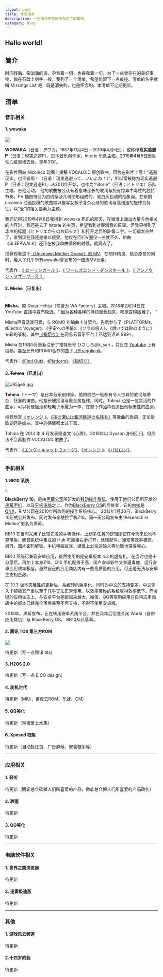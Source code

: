 ```yaml
---
layout: post
title: 怀念清单
description: 一些值得怀念的不存在了的事物。
category: blog
---
```


## Hello world!

## 简介

时间残酷，像汹涌的海，孕育着一切，也吞噬着一切。为了一些曾存在的美好事物，像在石碑上刻字一般，我列了一个清单，希望能留下一点痕迹。清单的名字就叫 Missings List 吧，既是消失的，也是怀念的。本清单不定期更新。

## 清单

### 音乐相关

#### 1. wowaka

<img src="https://pic.superbed.cn/item/5dfe0ea576085c3289cd0a7b.jpg">

**WOWAKA**（日语：ヲワカ，1987年11月4日－2019年4月5日），或称作**现实逃避P**（日语：現実逃避P），日本音乐创作家，hitorie 乐队主唱。2019年4月5日因急性心脏衰竭去世，享年31岁。

在影片网站 Niconico 动画上投稿 VOCALOID 原创歌曲。因为在影片上写上“逃避现实，也不错啊！（日语：現実逃避って、いいよね！）”，所以常被称为现实逃避P（日语：現実逃避P）。从2011年开始，也作为“hitorie”（日语：ヒトリエ）乐队主唱、吉他活动。 他的歌曲被公认有着意味深长的歌词与拥有惊异中毒性的独特节奏。PV 插图特征为由线条及几何图形组成的、黑白灰色调的抽象画。在前期 niconico 动画投稿的歌曲常以描写女孩子复杂心绪的歌词与高语速的旋律为特征，以“爱”的相关要素为主题。 

我还记得2019年4月8日我得到 wowaka 死讯的那天，在微博上涌出大量与他相关的内容时，我还是去了 hitorie 的主页，希望看到对假消息的辟谣。但我只得到了冰冷的标题《ヒトリエからのお知らせ》和打开之后的訃報二字。一切都太突然了，直到现在我还是难以接受。他仅在回归V圈仅一曲就不久，新曲《SLEEPWALK》还正在被我单曲循环的时候，就离去了。

推荐观看这个[《Unknown Mother Goose》的 MV](https://www.bilibili.com/video/BV1yb411N7up)，在制作精良、贴合原意的同时，融入了几乎所有wowaka曾发布的一图流MV元素。

代表作：[《 ローリンガール 》](https://www.bilibili.com/video/BV1Dp411Z7PQ)、[《 ワールズエンド・ダンスホール 》](https://www.bilibili.com/video/BV14x411c7gs?from=search&seid=2352177039398545367)、[《 アンノウン・マザーグース 》](https://www.bilibili.com/video/BV1hx411b7CZ?from=search&seid=7012646948575566034)



#### 2. ~~Misha~~（已复出）

<img src="https://pic3.superbed.cn/item/5dfe0e0176085c3289ccb910.jpg" style="zoom: 33%;" >

**Misha**，原 Ququ Hchiju（前身为 ViA Factory）主唱。2018年2月24日在 YouTube 直播中宣布隐退。“ 因为各种各样的麻烦重叠起来，唱歌变得困难了。 ” 

Misha声音活泼可爱，与 ROMO 的编曲十分契合。先后参与了《PLATFORM》、《Electric Voyager》、《宇宙への手紙》、《ソラの旅人》、《想いでは砂のように》专辑的录制。其中[《指切り》](https://music.163.com/#/song?id=426881658)在网易云音乐平台上已达到评论 999+。

Misha 在19年5月重新注册了推特账号 ひさしろ@k_sqh ，并且在 [Youtube](https://t.co/oPi9IEr3Gw?amp=1) 上有投稿，甚至还有和ROMO合作的曲子[《Straggling》](https://www.youtube.com/watch?v=WPRHeubwnrM)。



代表作：[《Find Out》](https://www.bilibili.com/video/BV1yx411K792)、[《Platform》](https://music.163.com/#/song?id=29004170)、[《指切り》](https://music.163.com/#/song?id=426881658)



#### 3. ~~Tohma~~（已复出）

<img src="https://s1.ax1x.com/2020/04/27/JR5geS.jpg" alt="JR5geS.jpg" border="0" />

**Tohma**（トーマ）是日本音乐创作家。他的歌曲一般都有令人惊异的歌词与嘈杂、狂暴的编曲。他擅长硬摇滚与重金属旋律。同时，Tohma 也是一位灵活的作曲家，可以将硬摇滚和轻电子乐融为一体，在整个作品中创造出他标志性的曲调。

推荐欣赏[《オレンジ 》](https://www.bilibili.com/video/BV1Cx411F7EW?from=search&seid=12308551643340650828)、[《夜の瀬には銀河鉄道の名残を》](http://music.163.com/song?id=31245768&userid=17503725)等歌曲的歌词，无论是歌词还是编曲，其中的感情都太过丰富，

Tohma 在 2013 年 4 月发表隐退文《心脏》。2019年以 Gyoson 身份回归，但应该不会再制作 VOCALOID 歌曲了。

代表作：[《エンヴィキャットウォーク》](https://www.bilibili.com/video/BV1Nx411w73w?from=search&seid=4874163237147600437)、[《オレンジ 》](https://www.bilibili.com/video/BV1Cx411F7EW?from=search&seid=12308551643340650828)、[《バビロン》](http://music.163.com/song?id=31245764&userid=17503725)

------

### 手机相关

#### 1. BB10 系统

<img src="https://i.loli.net/2020/01/05/rjKUhsa2yilwJ8x.jpg" style="zoom:50%;"  >

**BlackBerry 10**，是由[黑莓公司](https://zh.wikipedia.org/wiki/黑莓公司)所研发的[移动操作系统](https://zh.wikipedia.org/wiki/行動作業系統)，使用于他们公司所开发的[黑莓手机](https://zh.wikipedia.org/wiki/黑莓手機)，以及[平板电脑](https://zh.wikipedia.org/wiki/平板電腦)之上。作为[BlackBerry OS](https://zh.wikipedia.org/wiki/BlackBerry_OS)的后继者，它的[内核](https://zh.wikipedia.org/wiki/内核)是[QNX](https://zh.wikipedia.org/wiki/QNX)，RIM公司在2010年所收购的操作系统核心。   2013年1月30日，BlackBerry 10正式公开发布，同时发布全触控手机Z10。同一天公司宣布由“Research In Motion”更名为黑莓。 

BB10 在当时采用了比较先进的手势操作，上划多任务的逻辑即使在今天来说也不算落后。而其系统中集成的 Hub 可直接右滑打开，处理邮件、通知等效率极高。另外，图片密码解锁、手机电脑互联、键盘上划快速输入等功能也深得我心。

BB10 系统可兼容安卓应用，虽然使用的是安卓版本 4.3 的虚拟机，在当时也是十分落后，再加上本身Z10、Q10 手机配置不高，国产安卓软件又普遍毒瘤，运行安卓应用效率极低。虽然自己的应用商店内有一些高质量的应用，但还是无法与安卓生态相匹敌。

在 10.3 版本灾难性的更新后，系统转向扁平化，同时对中文的支持变差。中文输入卡顿极其严重以至于几乎无法正常使用。以效率著称的系统变得效率低下。而关键的应用生态上，与安卓平台差距越来越大，微信、QQ等常用应用在自带应用商店中的版本已经完全落后甚至不再支持，不得不使用安卓版。

2018年，黑莓宣布，正在转用安卓系统平台，并在两年后彻底关闭 World（自带应用商店）与 BlackBerry OS。 BB10从此落幕。



#### 2. 腾讯 TOS 第三方ROM

<img src="https://pic.downk.cc/item/5f0273ed14195aa594b64dcc.jpg">

待更新（写一点腾讯 tita）



#### 3. H2OS 2.0

待更新（写一点 EICO design）



#### 4. 刷机时代

待更新（MIUI、百度云ROM、乐蛙、CM）



#### 5. QQ美化

待更新（辣椒爱上水果）



#### 6. Xposed 框架

待更新（自动抢红包、广告屏蔽、安装框架等）

------

### 应用相关

#### 1. 轻听

待更新（腾讯总会砍掉人们所喜爱的产品，微软总会把人们所喜爱的产品改名）



#### 2. 聆雨

待更新



#### 3. QQ美化

待更新

------

### 电脑软件相关

#### 1. 世界之窗浏览器

待更新



#### 2. 迅雷极速版

待更新

------

### 其他

#### 1. 游戏风云频道

待更新



#### 2.十四岁的我

待更新
